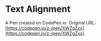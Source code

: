 # Text Alignment

A Pen created on CodePen.io. Original URL: [https://codepen.io/z-/pen/XWZgZxx](https://codepen.io/z-/pen/XWZgZxx).

